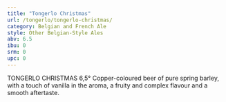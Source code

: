 ```yaml
---
title: "Tongerlo Christmas"
url: /tongerlo/tongerlo-christmas/
category: Belgian and French Ale
style: Other Belgian-Style Ales
abv: 6.5
ibu: 0
srm: 0
upc: 0
---
```

TONGERLO CHRISTMAS 6,5°
Copper-coloured beer of pure spring barley, with a touch of vanilla in the aroma, a fruity and complex flavour and a smooth aftertaste.
